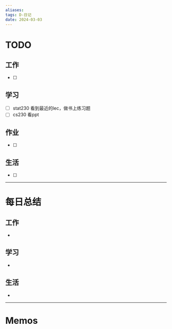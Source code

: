 ```yaml
---
aliases:
tags: D-日记
date: 2024-03-03
---
```

# TODO

## 工作

- [ ] 
## 学习

- [ ] stat230 看到最近的lec，做书上练习题
- [ ] cs230 看ppt
## 作业

- [ ] 
## 生活

- [ ] 
*** 
# 每日总结

## 工作

- 
## 学习

- 
## 生活

- 

----------------------
# Memos

